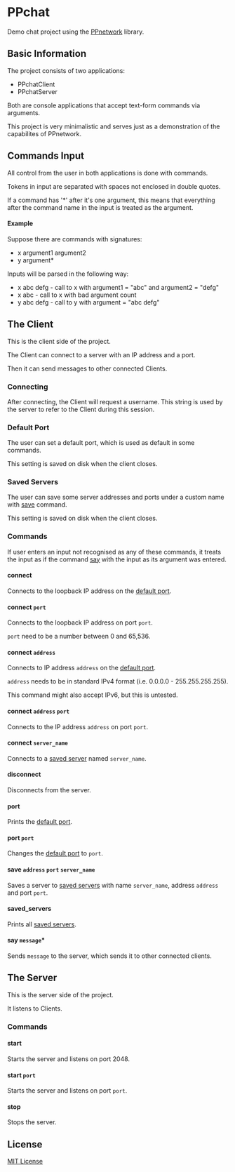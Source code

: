 # PPchat
Demo chat project using the [PPnetwork](https://github.com/Petkr/PPnetwork) library.

## Basic Information

The project consists of two applications:

* PPchatClient
* PPchatServer

Both are console applications that accept text-form commands via arguments.

This project is very minimalistic and serves just as a demonstration of the capabilites of PPnetwork.

## Commands Input

All control from the user in both applications is done with commands.

Tokens in input are separated with spaces not enclosed in double quotes.

If a command has '*' after it's one argument, this means that everything after the command name
in the input is treated as the argument.

#### Example

Suppose there are commands with signatures:
* x argument1 argument2
* y argument*

Inputs will be parsed in the following way:
* x abc defg - call to x with argument1 = "abc" and argument2 = "defg"
* x abc - call to x with bad argument count
* y abc defg - call to y with argument = "abc defg"

## The Client

This is the client side of the project.

The Client can connect to a server with an IP address and a port.

Then it can send messages to other connected Clients.

### Connecting

After connecting, the Client will request a username.
This string is used by the server to refer to the Client during this session.

### Default Port

The user can set a default port, which is used as default in some commands.

This setting is saved on disk when the client closes.

### Saved Servers

The user can save some server addresses and ports under a custom name with
[save](#save-address-port-server_name) command.

This setting is saved on disk when the client closes.

### Commands

If user enters an input not recognised as any of these commands,
it treats the input as if the command [say](#say-message) with the input as its argument was entered.

#### connect

Connects to the loopback IP address on the [default port](#Default-Port).

#### connect `port`

Connects to the loopback IP address on port `port`.

`port` need to be a number between 0 and 65,536.

#### connect `address`

Connects to IP address `address` on the [default port](#Default-Port).

`address` needs to be in standard IPv4 format (i.e. 0.0.0.0 - 255.255.255.255).

This command might also accept IPv6, but this is untested.

#### connect `address` `port`

Connects to the IP address `address` on port `port`.

#### connect `server_name`

Connects to a [saved server](#Saved-Servers) named `server_name`.

#### disconnect

Disconnects from the server.

#### port

Prints the [default port](#Default-Port).

#### port `port`

Changes the [default port](#Default-Port) to `port`.

#### save `address` `port` `server_name`

Saves a server to [saved servers](#Saved-Servers) with name `server_name`, address `address` and port `port`.

#### saved_servers

Prints all [saved servers](#Saved-Servers).

#### say `message`*

Sends `message` to the server, which sends it to other connected clients.

## The Server

This is the server side of the project.

It listens to Clients.

### Commands

#### start

Starts the server and listens on port 2048.

#### start `port`

Starts the server and listens on port `port`.

#### stop

Stops the server.

## License

[MIT License](LICENSE)
